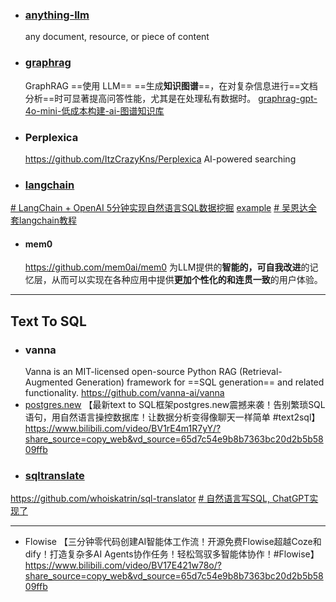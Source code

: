 - ### [anything-llm](https://github.com/Mintplex-Labs/anything-llm)
  any document, resource, or piece of content
  
- ### [graphrag]( https://microsoft.github.io/graphrag/)
  GraphRAG ==使用 LLM== ==生成**知识图谱**==，在对复杂信息进行==文档分析==时可显著提高问答性能，尤其是在处理私有数据时。
  [graphrag-gpt-4o-mini-低成本构建-ai-图谱知识库](https://www.msn.cn/zh-cn/news/other/graphrag-gpt-4o-mini-%E4%BD%8E%E6%88%90%E6%9C%AC%E6%9E%84%E5%BB%BA-ai-%E5%9B%BE%E8%B0%B1%E7%9F%A5%E8%AF%86%E5%BA%93/ar-BB1qohv6?ocid=BingNewsSerp)
- ### Perplexica
  https://github.com/ItzCrazyKns/Perplexica 
   AI-powered searching
- ### [langchain](https://www.langchain.com.cn/getting_started/getting_started)
[# LangChain + OpenAI 5分钟实现自然语言SQL数据挖掘](https://www.bilibili.com/video/BV1eo4y18796/?spm_id_from=333.788.recommend_more_video.13&vd_source=62c8a03e66ff063b9af3e473fadb8049)
[example](https://python.langchain.com/docs/use_cases/sql/quickstart/)
[# 吴恩达全套langchain教程](https://www.bilibili.com/video/BV1WW4y1f7wG/?spm_id_from=333.788.recommend_more_video.4&vd_source=62c8a03e66ff063b9af3e473fadb8049)


- #### mem0
  https://github.com/mem0ai/mem0
  为LLM提供的**智能的，可自我改进**的记忆层，从而可以实现在各种应用中提供**更加个性化的和连贯一致**的用户体验。

--- 
## Text To SQL
- ### vanna
    Vanna is an MIT-licensed open-source Python RAG (Retrieval-Augmented Generation) framework for ==SQL generation== and related functionality.
  https://github.com/vanna-ai/vanna
- [postgres.new](https://github.com/supabase-community/postgres-new)
【最新text to SQL框架postgres.new震撼来袭！告别繁琐SQL语句，用自然语言操控数据库！让数据分析变得像聊天一样简单 #text2sql】 https://www.bilibili.com/video/BV1rE4m1R7yY/?share_source=copy_web&vd_source=65d7c54e9b8b7363bc20d2b5b5809ffb
- ### [sqltranslate](https://www.sqltranslate.app/)
https://github.com/whoiskatrin/sql-translator
[# 自然语言写SQL, ChatGPT实现了](https://www.bilibili.com/video/BV1NX4y1y7Fe/?spm_id_from=333.788.recommend_more_video.7&vd_source=62c8a03e66ff063b9af3e473fadb8049)

--- 
- Flowise
【三分钟零代码创建AI智能体工作流！开源免费Flowise超越Coze和dify！打造复杂多AI Agents协作任务！轻松驾驭多智能体协作！#Flowise】 https://www.bilibili.com/video/BV17E421w78o/?share_source=copy_web&vd_source=65d7c54e9b8b7363bc20d2b5b5809ffb